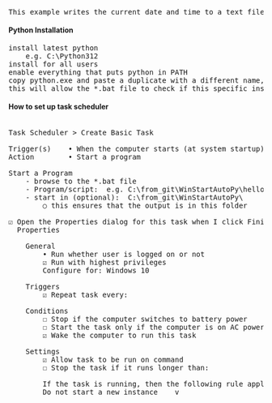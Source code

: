 ####
<pre>
This example writes the current date and time to a text file.
</pre>


#### Python Installation
<pre>
install latest python 
    e.g. C:\Python312
install for all users
enable everything that puts python in PATH
copy python.exe and paste a duplicate with a different name, e.g. python_ht.exe
this will allow the *.bat file to check if this specific instance of python script is running
</pre>


#### How to set up task scheduler
<pre>

Task Scheduler > Create Basic Task

Trigger(s)    • When the computer starts (at system startup) Enabled  
Action        • Start a program

Start a Program
    - browse to the *.bat file
    - Program/script: <full path to *.bat file> e.g. C:\from_git\WinStartAutoPy\hello_time.bat
    - start in (optional): <folder containing *.bat file> C:\from_git\WinStartAutoPy\
        ○ this ensures that the output is in this folder

☑ Open the Properties dialog for this task when I click Finish
  Properties

    General
        • Run whether user is logged on or not
        ☑ Run with highest privileges
        Configure for: Windows 10

    Triggers
        ☑ Repeat task every:
    
    Conditions
        ☐ Stop if the computer switches to battery power
        ☐ Start the task only if the computer is on AC power
        ☑ Wake the computer to run this task
    
    Settings
        ☑ Allow task to be run on command
        ☐ Stop the task if it runs longer than:
    
        If the task is running, then the following rule applies
        Do not start a new instance    v

</pre>
